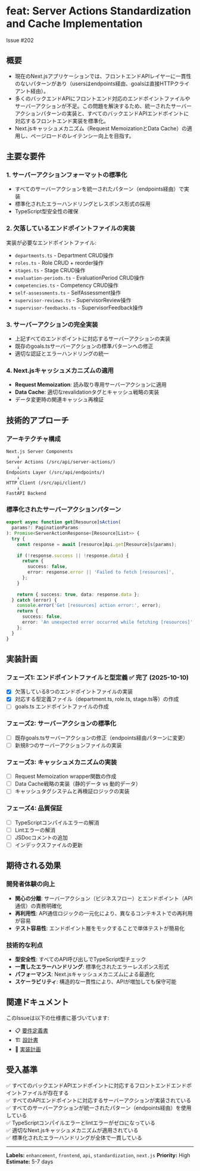 # feat: Server Actions Standardization and Cache Implementation
Issue #202

## 概要
- 現在のNext.jsアプリケーションでは、フロントエンドAPIレイヤーに一貫性のないパターンがあり（usersはendpoints経由、goalsは直接HTTPクライアント経由）。
- 多くのバックエンドAPIにフロントエンド対応のエンドポイントファイルやサーバーアクションが不足。この問題を解決するため、統一されたサーバーアクションパターンの実装と、すべてのバックエンドAPIエンドポイントに対応するフロントエンド実装を標準化。
- Next.jsキャッシュメカニズム（Request MemoizationとData Cache）の適用し、ページロードのレイテンシー向上を目指す。

## 主要な要件

### 1. サーバーアクションフォーマットの標準化
- すべてのサーバーアクションを統一されたパターン（endpoints経由）で実装
- 標準化されたエラーハンドリングとレスポンス形式の採用
- TypeScript型安全性の確保

### 2. 欠落しているエンドポイントファイルの実装
実装が必要なエンドポイントファイル:
- `departments.ts` - Department CRUD操作
- `roles.ts` - Role CRUD + reorder操作  
- `stages.ts` - Stage CRUD操作
- `evaluation-periods.ts` - EvaluationPeriod CRUD操作
- `competencies.ts` - Competency CRUD操作
- `self-assessments.ts` - SelfAssessment操作
- `supervisor-reviews.ts` - SupervisorReview操作
- `supervisor-feedbacks.ts` - SupervisorFeedback操作

### 3. サーバーアクションの完全実装
- 上記すべてのエンドポイントに対応するサーバーアクションの実装
- 既存のgoals.tsサーバーアクションの標準パターンへの修正
- 適切な認証とエラーハンドリングの統一

### 4. Next.jsキャッシュメカニズムの適用
- **Request Memoization**: 読み取り専用サーバーアクションに適用
- **Data Cache**: 適切なrevalidationタグとキャッシュ戦略の実装
- データ変更時の関連キャッシュ再検証

## 技術的アプローチ

### アーキテクチャ構成
```
Next.js Server Components
    ↓
Server Actions (/src/api/server-actions/)
    ↓
Endpoints Layer (/src/api/endpoints/)
    ↓  
HTTP Client (/src/api/client/)
    ↓
FastAPI Backend
```

### 標準化されたサーバーアクションパターン
```typescript
export async function get[Resource]sAction(
  params?: PaginationParams
): Promise<ServerActionResponse<[Resource]List>> {
  try {
    const response = await [resource]Api.get[Resource]s(params);
    
    if (!response.success || !response.data) {
      return {
        success: false,
        error: response.error || 'Failed to fetch [resources]',
      };
    }
    
    return { success: true, data: response.data };
  } catch (error) {
    console.error('Get [resources] action error:', error);
    return {
      success: false,
      error: 'An unexpected error occurred while fetching [resources]',
    };
  }
}
```

## 実装計画

### フェーズ1: エンドポイントファイルと型定義 ✅ **完了 (2025-10-10)**
- [x] 欠落している8つのエンドポイントファイルの実装
- [x] 対応する型定義ファイル（department.ts, role.ts, stage.ts等）の作成
- [ ] goals.ts エンドポイントファイルの作成

### フェーズ2: サーバーアクションの標準化
- [ ] 既存goals.tsサーバーアクションの修正（endpoints経由パターンに変更）
- [ ] 新規8つのサーバーアクションファイルの実装

### フェーズ3: キャッシュメカニズムの実装
- [ ] Request Memoization wrapper関数の作成
- [ ] Data Cache戦略の実装（静的データ vs 動的データ）
- [ ] キャッシュタグシステムと再検証ロジックの実装

### フェーズ4: 品質保証
- [ ] TypeScriptコンパイルエラーの解消
- [ ] Lintエラーの解消  
- [ ] JSDocコメントの追加
- [ ] インデックスファイルの更新

## 期待される効果

### 開発者体験の向上
- **関心の分離**: サーバーアクション（ビジネスフロー）とエンドポイント（API通信）の責務明確化
- **再利用性**: API通信ロジックの一元化により、異なるコンテキストでの再利用が容易
- **テスト容易性**: エンドポイント層をモックすることで単体テストが簡易化

### 技術的な利点
- **型安全性**: すべてのAPI呼び出しでTypeScript型チェック
- **一貫したエラーハンドリング**: 標準化されたエラーレスポンス形式
- **パフォーマンス**: Next.jsキャッシュメカニズムによる最適化
- **スケーラビリティ**: 構造的な一貫性により、APIが増加しても保守可能

## 関連ドキュメント

このIssueは以下の仕様書に基づいています:
- 📋 [要件定義書](.kiro/specs/server-actions-standardization/requirements.md)
- 🏗️ [設計書](.kiro/specs/server-actions-standardization/design.md)  
- 📝 [実装計画](.kiro/specs/server-actions-standardization/tasks.md)

## 受入基準

✅ すべてのバックエンドAPIエンドポイントに対応するフロントエンドエンドポイントファイルが存在する  
✅ すべてのAPIエンドポイントに対応するサーバーアクションが実装されている  
✅ すべてのサーバーアクションが統一されたパターン（endpoints経由）を使用している  
✅ TypeScriptコンパイルエラーとlintエラーがゼロになっている  
✅ 適切なNext.jsキャッシュメカニズムが適用されている  
✅ 標準化されたエラーハンドリングが全体で一貫している

---

**Labels:** `enhancement`, `frontend`, `api`, `standardization`, `next.js`
**Priority:** High
**Estimate:** 5-7 days